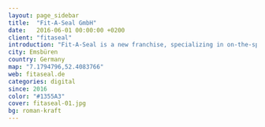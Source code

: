 ```yaml
---
layout: page_sidebar
title:  "Fit-A-Seal GmbH"
date:   2016-06-01 00:00:00 +0200
client: "fitaseal"
introduction: "Fit-A-Seal is a new franchise, specializing in on-the-spot replacement service for commercial fridge and freezer door seals - a first in Germany."
city: Emsbüren
country: Germany
map: "7.1794796,52.4083766"
web: fitaseal.de
categories: digital
since: 2016
color: "#1355A3"
cover: fitaseal-01.jpg
bg: roman-kraft
---
```

